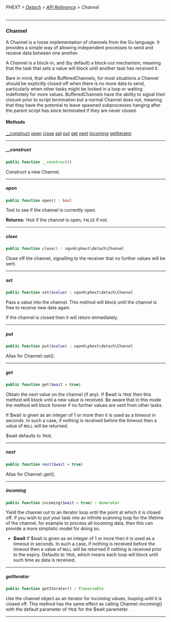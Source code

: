 ###### PHEXT > [Detach](../README.md) > [API Reference](index.md) > Channel
------
### Channel
A Channel is a loose implementation of channels from the Go language. It provides a simple way of allowing independent processes to send and receive data between one another.

A Channel is a block-in, and (by default) a block-out mechanism, meaning that the task that sets a value will block until another task has received it.

Bare in mind, that unlike BufferedChannels, for most situations a Channel should be explicitly closed off when there is no more data to send, particularly when other tasks might be locked in a loop or waiting indefinitely for more values. BufferedChannels have the ability to signal their closure prior to script termination but a normal Channel does not, meaning that they have the potential to leave spawned subprocesses hanging after the parent script has since terminated if they are never closed.
#### Methods
[__construct](#__construct)
[open](#open)
[close](#close)
[set](#set)
[put](#put)
[get](#get)
[next](#next)
[incoming](#incoming)
[getIterator](#getiterator)

------
##### __construct
```php
public function __construct() 
```
Construct a new Channel.


------
##### open
```php
public function open() : bool
```
Test to see if the channel is currently open.

**Returns:**  `TRUE` if the channel is open, `FALSE` if not.


------
##### close
```php
public function close() : sqonk\phext\detach\Channel
```
Close off the channel, signalling to the receiver that no further values will be sent.


------
##### set
```php
public function set($value) : sqonk\phext\detach\Channel
```
Pass a value into the channel. This method will block until the channel is free to receive new data again.

If the channel is closed then it will return immediately.


------
##### put
```php
public function put($value) : sqonk\phext\detach\Channel
```
Alias for Channel::set().


------
##### get
```php
public function get($wait = true) 
```
Obtain the next value on the channel (if any). If $wait is `TRUE` then this method will block until a new value is received. Be aware that in this mode the method will block forever if no further values are sent from other tasks.

If $wait is given as an integer of 1 or more then it is used as a timeout in seconds. In such a case, if nothing is received before the timeout then a value of `NULL` will be returned.

$wait defaults to `TRUE`.


------
##### next
```php
public function next($wait = true) 
```
Alias for Channel::get().


------
##### incoming
```php
public function incoming($wait = true) : Generator
```
Yield the channel out to an iterator loop until the point at which it is closed off. If you wish to put your task into an infinite scanning loop for the lifetime of the channel, for example to process all incoming data, then this can provide a more simplistic model for doing so.

- **$wait** If $wait is given as an integer of 1 or more then it is used as a timeout in seconds. In such a case, if nothing is received before the timeout then a value of `NULL` will be returned if nothing is received prior to the expiry. Defaults to `TRUE`, which means each loop will block until such time as data is received.


------
##### getIterator
```php
public function getIterator() : Traversable
```
Use the channel object as an iterator for incoming values, looping until it is closed off. This method has the same effect as calling Channel::incoming() with the default parameter of `TRUE` for the $wait parameter.


------
